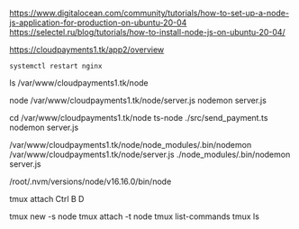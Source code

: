 https://www.digitalocean.com/community/tutorials/how-to-set-up-a-node-js-application-for-production-on-ubuntu-20-04
https://selectel.ru/blog/tutorials/how-to-install-node-js-on-ubuntu-20-04/

https://cloudpayments1.tk/app2/overview



```
systemctl restart nginx
```

ls /var/www/cloudpayments1.tk/node

node /var/www/cloudpayments1.tk/node/server.js
nodemon server.js

cd /var/www/cloudpayments1.tk/node
ts-node ./src/send_payment.ts
nodemon server.js

/var/www/cloudpayments1.tk/node/node_modules/.bin/nodemon /var/www/cloudpayments1.tk/node/server.js
./node_modules/.bin/nodemon server.js


/root/.nvm/versions/node/v16.16.0/bin/node

tmux attach
Ctrl B D


tmux new -s node
tmux attach -t  node
tmux list-commands
tmux ls

